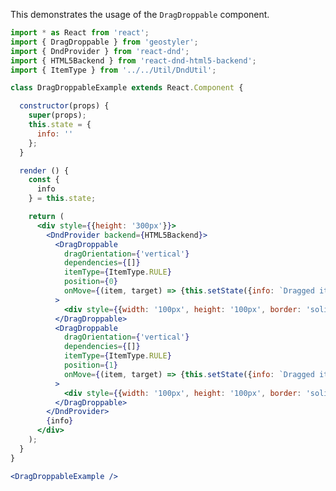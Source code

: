 <!--
 * Released under the BSD 2-Clause License
 *
 * Copyright © 2022-present, terrestris GmbH & Co. KG and GeoStyler contributors
 * All rights reserved.
 *
 * Redistribution and use in source and binary forms, with or without
 * modification, are permitted provided that the following conditions are met:
 *
 * * Redistributions of source code must retain the above copyright notice,
 *   this list of conditions and the following disclaimer.
 *
 * * Redistributions in binary form must reproduce the above copyright notice,
 *   this list of conditions and the following disclaimer in the documentation
 *   and/or other materials provided with the distribution.
 *
 * THIS SOFTWARE IS PROVIDED BY THE COPYRIGHT HOLDERS AND CONTRIBUTORS "AS IS"
 * AND ANY EXPRESS OR IMPLIED WARRANTIES, INCLUDING, BUT NOT LIMITED TO, THE
 * IMPLIED WARRANTIES OF MERCHANTABILITY AND FITNESS FOR A PARTICULAR PURPOSE
 * ARE DISCLAIMED. IN NO EVENT SHALL THE COPYRIGHT HOLDER OR CONTRIBUTORS BE
 * LIABLE FOR ANY DIRECT, INDIRECT, INCIDENTAL, SPECIAL, EXEMPLARY, OR
 * CONSEQUENTIAL DAMAGES (INCLUDING, BUT NOT LIMITED TO, PROCUREMENT OF
 * SUBSTITUTE GOODS OR SERVICES; LOSS OF USE, DATA, OR PROFITS; OR BUSINESS
 * INTERRUPTION) HOWEVER CAUSED AND ON ANY THEORY OF LIABILITY, WHETHER IN
 * CONTRACT, STRICT LIABILITY, OR TORT (INCLUDING NEGLIGENCE OR OTHERWISE)
 * ARISING IN ANY WAY OUT OF THE USE OF THIS SOFTWARE, EVEN IF ADVISED OF THE
 * POSSIBILITY OF SUCH DAMAGE.
 *
-->

This demonstrates the usage of the `DragDroppable` component.

```jsx
import * as React from 'react';
import { DragDroppable } from 'geostyler';
import { DndProvider } from 'react-dnd';
import { HTML5Backend } from 'react-dnd-html5-backend';
import { ItemType } from '../../Util/DndUtil';

class DragDroppableExample extends React.Component {

  constructor(props) {
    super(props);
    this.state = {
      info: ''
    };
  }

  render () {
    const {
      info
    } = this.state;

    return (
      <div style={{height: '300px'}}>
        <DndProvider backend={HTML5Backend}>
          <DragDroppable
            dragOrientation={'vertical'}
            dependencies={[]}
            itemType={ItemType.RULE}
            position={0}
            onMove={(item, target) => {this.setState({info: `Dragged item ${item} on item ${target}`});}}
          >
            <div style={{width: '100px', height: '100px', border: 'solid 1px'}}>Item 0</div>
          </DragDroppable>
          <DragDroppable
            dragOrientation={'vertical'}
            dependencies={[]}
            itemType={ItemType.RULE}
            position={1}
            onMove={(item, target) => {this.setState({info: `Dragged item ${item} on item ${target}`});}}
          >
            <div style={{width: '100px', height: '100px', border: 'solid 1px'}}>Item 1</div>
          </DragDroppable>
        </DndProvider>
        {info}
      </div>
    );
  }
}

<DragDroppableExample />
```
